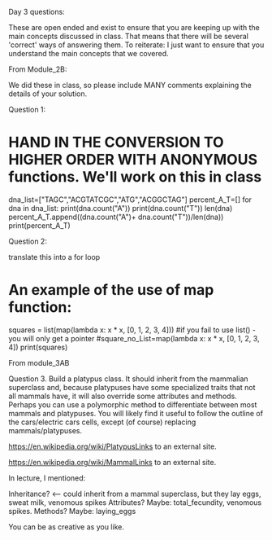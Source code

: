 Day 3 questions: 

These are open ended and exist to ensure that you are keeping up with the main concepts discussed in class. That means that there will be several 'correct' ways of answering them. To reiterate: I just want to ensure that you understand the main concepts that we covered. 

From Module_2B: 

We did these in class, so please include MANY comments explaining the details of your solution. 

Question 1: 
# HAND IN THE CONVERSION TO HIGHER ORDER WITH ANONYMOUS functions. We'll work on this in class
dna_list=["TAGC","ACGTATCGC","ATG","ACGGCTAG"]
percent_A_T=[]
for dna in dna_list:
    print(dna.count("A"))
    print(dna.count("T"))
    len(dna)     
    percent_A_T.append((dna.count("A")+ dna.count("T"))/len(dna))
print(percent_A_T)

Question 2: 

translate this into a for loop 
# An example of the use of map function: 
squares = list(map(lambda x: x * x, [0, 1, 2, 3, 4]))
#if you fail to use list() - you will only get a pointer
#square_no_List=map(lambda x: x * x, [0, 1, 2, 3, 4])
print(squares)

From module_3AB

Question 3. Build a platypus class. It should inherit from the mammalian superclass and, because platypuses have some specialized traits that not all mammals have, it will also override some attributes and methods. Perhaps you can use a polymorphic method to differentiate between most mammals and platypuses. You will likely find it useful to follow the outline of the cars/electric cars cells, except (of course) replacing mammals/platypuses. 

https://en.wikipedia.org/wiki/PlatypusLinks to an external site.

https://en.wikipedia.org/wiki/MammalLinks to an external site.

In lecture, I mentioned: 

Inheritance?  <-- could inherit from a mammal superclass, but they lay eggs, sweat milk, venomous spikes 
Attributes? Maybe: total_fecundity, venomous spikes. 
Methods? Maybe: laying_eggs

You can be as creative as you like. 
